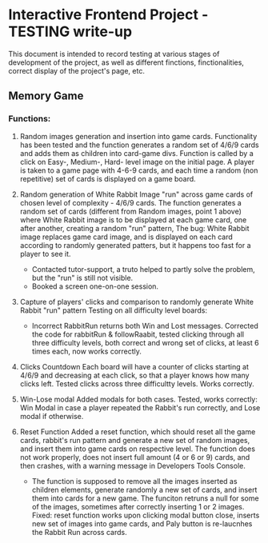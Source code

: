 # Interactive Frontend Project - TESTING write-up

This document is intended to record testing at various stages of development of the project, as well as different finctions, finctionalities, correct display of the project's page, etc. 

## Memory Game 

### Functions:

1. Random images generation and insertion into game cards.
    Functionality has been tested and the function generates a random set of 4/6/9 cards and adds them as children into card-game divs. 
    Function is called by a click on Easy-, Medium-, Hard- level image on the initial page.
    A player is taken to a game page with 4-6-9 cards, and each time a random (non repetitive) set of cards is displayed on a game board.

2. Random generation of White Rabbit Image "run" across game cards of chosen level of complexity - 4/6/9 cards.
    The function generates a random set of cards (different from Random images, point 1 above) where White Rabbit image is to be displayed at each game card, one after another, creating a random "run" pattern, 
    The bug: White Rabbit image replaces game card image, and is displayed on each card according to randomly generated patters, but it happens too fast for a player to see it. 
    - Contacted tutor-support, a truto helped to partly solve the problem, but the "run" is still not visible.
    - Booked a screen one-on-one session.

3. Capture of players' clicks and comparison to randomly generate White Rabbit "run" pattern
    Testing on all difficulty level boards:
    - Incorrect RabbitRun returns both Win and Lost messages.
    Corrected the code for rabbitRun & followRaabit, tested clicking through all three difficulty levels, both correct and wrong set of clicks, at least 6 times each, now works correctly. 
    
    

4. Clicks Countdown
    Each board will have a counter of clicks starting at 4/6/9 and decreasing at each click, so that a player knows how many clicks left.
    Tested clicks across three difficultty levels. Works correctly. 

5. Win-Lose modal
    Added modals for both cases. Tested, works correctly: Win Modal in case a player repeated the Rabbit's run correctly, and Lose modal if otherwise. 

6. Reset Function
    Added a reset function, which should reset all the game cards, rabbit's run pattern and generate a new set of random images, and insert them into game cards on respective level.
    The function does not work properly, does not insert full amount (4 or 6 or 9) cards, and then crashes, with a warning message in Developers Tools Console.
    - The function is supposed to remove all the images inserted as children elements, generate randomly a new set of cards, and insert them into cards for a new game. The funciton retruns a null for some of the images, sometimes after correctly inserting 1 or 2 images. 
    Fixed: reset function works upon clicking modal button close, inserts new set of images into game cards, and Paly button is re-laucnhes the Rabbit Run across cards.